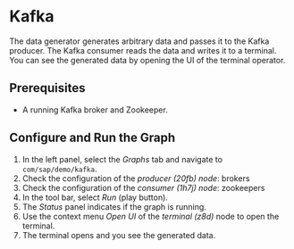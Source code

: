 <!-- loio31675b848d5847169c953df91d1f6888 -->

# Kafka

The data generator generates arbitrary data and passes it to the Kafka producer. The Kafka consumer reads the data and writes it to a terminal. You can see the generated data by opening the UI of the terminal operator.



<a name="loio31675b848d5847169c953df91d1f6888__section_ntl_xlf_dfb"/>

## Prerequisites

-   A running Kafka broker and Zookeeper.



<a name="loio31675b848d5847169c953df91d1f6888__section_rzy_lnb_t2b"/>

## Configure and Run the Graph

1.  In the left panel, select the *Graphs* tab and navigate to `com/sap/demo/kafka`.
2.  Check the configuration of the *producer \(20fb\) node*: brokers
3.  Check the configuration of the *consumer \(1h7j\) node*: zookeepers
4.  In the tool bar, select *Run* \(play button\).
5.  The *Status* panel indicates if the graph is running.
6.  Use the context menu *Open UI* of the *terminal \(z8d\)* node to open the terminal.
7.  The terminal opens and you see the generated data.


